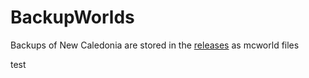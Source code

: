 # BackupWorlds

Backups of New Caledonia are stored in the [releases](https://github.com/NewCaledoniaDevTeam/BackupWorlds/releases) as mcworld files

test

